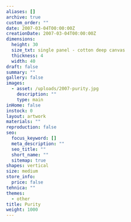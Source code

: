 ```yaml
---
aliases: []
archive: true
custom_order: ""
date: 2007-03-04T00:00:00Z
creationDate: 2007-03-04T00:00:00Z
dimensions:
  height: 30
  size_txt: single panel - cotton deep canvas
  thickness: 4
  width: 40
draft: false
summary: ""
gallery: false
images:
  - asset: /uploads/2007-purity.jpg
    description: ""
    type: main
inHome: false
instock: 0
layout: artwork
materials: ""
reproduction: false
seo:
  focus_keyword: []
  meta_description: ""
  seo_title: ""
  short_name: ""
  sitemap: true
shapes: vertical
size: medium
store_info:
  price: false
tehnica: ""
themes:
  - other
title: Purity
weight: 1000
---
```

